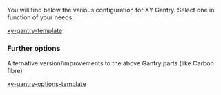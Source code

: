 <script>
new Vue({
  el: "grid:nth-of-type(1)",
  data: {
    config: {},
    items: [
        {
            title: "Standard XY",
            image: "../assets/images/components/XYThumb.png",
            description: `This version is suited for the commonly available GT2 pulleys.
                        <br>These pulleys available from china and other location are 9mm thick and have wider flanges(lips).`,
            buttons: [
                {title: "Thingiverse", link: "https://www.thingiverse.com/thing:4184477"},
                {title: "CAD File", link: "https://a360.co/2UEaOHa"},
            ],
            customContent: "<span class='component-active-status'>Since April 2019</span>",
        },
        {
            title: "(HT) XY High Temp",
            image: "../assets/images/components/XYHTThumb.png",
            description: `The High Temp version of the XY gantry features 5mm bore pulleys.  These are slightly thicker (10mm) and have a narrower lips.
                        <br>Note that due to extreme compactness of some components,
                        <br>transition bushings are necessary to fit the 5mm bore onto 3mm hardware.`,
            buttons: [
                {title: "Thingiverse", link: "https://www.thingiverse.com/thing:4402495"},
                {title: "CAD File", link: "https://a360.co/3ABEubX"},
            ],
            customContent: "<span class='component-active-status'>Since May 2020</span>",
        },
        {
            title: "(HD9) XY Heavy Duty 9mm",
            image: "../assets/images/components/XYHD9Thumb.png",
            description: `This XY Gantry will fit on the same frame as the Standard and HT version of the XY Gantry.
                        <br>The XYHD gantry are meant for very large printers or for the ones with very high performance in mind.
                        <br><br>Featuring:
                        <br>9mm or 12mm 2GT Belt,
                        <br>Center Pulley Bore 5mm Dowell Pins,
                        <br>MGN12H instead of MGN12C and more...`,
            buttons: [
                {title: "Thingiverse", link: "https://www.thingiverse.com/thing:4629715"},
                {title: "CAD File", link: "https://a360.co/35p2MH0"},
            ],
            customContent: "<span class='component-active-status'>Since Oct 2020</span>",
        },
        {
            title: "(HD12) XY Heavy Duty 12mm",
            image: "../assets/images/components/XYHD12Thumb.png",
            description: `This XY Gantry will fit on the same frame as the Standard and HT version of the XY Gantry.
                        <br>The XYHD gantry are meant for very large printers or for the ones with very high performance in mind.
                        <br><br>Featuring:
                        <br>9mm or 12mm 2GT Belt,
                        <br>Center Pulley Bore 5mm Dowell Pins,
                        <br>MGN12H instead of MGN12C and more...`,
            buttons: [
                {title: "Thingiverse", link: "https://www.thingiverse.com/thing:4625509"},
                {title: "CAD File", link: "https://a360.co/3dxzysP"},
            ],
            customContent: "<span class='component-active-status'>Since Oct 2020</span>",
        },
    ]
  }
});
new Vue({
  el: "grid:nth-of-type(2)",
  data: {
    config: {},
    items: [
        {
            title: "(XYHT) MGN9 Carbon Fiber X-Axis",
            image: "../assets/images/components/OPTION_XYHT_CFX_MGN9_Thumb.jpg",
            description: `A 2020 Carbon Fiber Tube is replacing X extrusion for huge weight saving.`,
            buttons: [
                {title: "STLs", link: "https://www.thingiverse.com/thing:4880808"},
                {title: "BOM - Web", link: "https://miragec79.github.io/HevORT/bom/Option_XYHT_CFX_MGN9.htm"},
                {title: "BOM - Download", link: "https://miragec79.github.io/HevORT/bom/Option_XYHT_CFX_MGN9.xlsx"},
                {title: "CAD File", link: "https://a360.co/3z3ofD8"},
            ],
            customContent: "<span class='component-active-status'>Active</span>",
        },
        {
            title: "(HD9) MGN9 Carbon Fiber X-Axis",
            image: "../assets/images/components/OPTION_HD9_CFX_MGN9_Thumb.jpg",
            description: `A 2020 Carbon Fiber Tube is replacing X extrusion for huge weight saving.`,
            buttons: [
                {title: "STLs", link: "https://github.com/MirageC79/HevORT/tree/master/files/STL/HD9/Option_HD9_CFx"},
                {title: "BOM - Web", link: "https://miragec79.github.io/HevORT/bom/Option_HD9_CFx_MGN9.htm"},
                {title: "BOM - Download", link: "https://miragec79.github.io/HevORT/bom/Option_HD9_CFx_MGN9.xlsx"},
                {title: "CAD File", link: "https://a360.co/3ttC8sp"},
            ],
            customContent: "<span class='component-active-status'>Active</span>",
        },
        {
            title: "(HD12) MGN9 Carbon Fiber X-Axis",
            image: "../assets/images/components/OPTION_HD12_CFX_MGN9_Thumb.jpg",
            description: `A 2020 Carbon Fiber Tube is replacing X extrusion for huge weight saving.`,
            buttons: [
                {title: "STLs", link: "https://www.thingiverse.com/thing:4886459"},
                {title: "BOM - Web", link: "https://miragec79.github.io/HevORT/bom/Option_HD12_CFx_MGN9.htm"},
                {title: "BOM - Download", link: "https://miragec79.github.io/HevORT/bom/Option_HD12_CFx_MGN9.xlsx"},
                {title: "CAD File", link: "https://a360.co/3gqVqt4"},
            ],
            customContent: "<span class='component-active-status'>Active</span>",
        },
    ]
  }
});
</script>

You will find below the various configuration for XY Gantry.  Select one in function of your needs:

[xy-gantry-template](../../assets/templates/grid-template.md ':include')

### Further options
Alternative version/improvements to the above Gantry parts (like Carbon fibre)

[xy-gantry-options-template](../../assets/templates/grid-template.md ':include')

